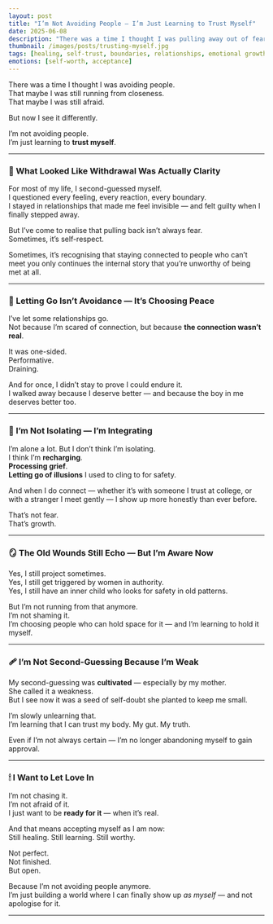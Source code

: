 ```yaml
---
layout: post
title: "I’m Not Avoiding People — I’m Just Learning to Trust Myself"
date: 2025-06-08
description: "There was a time I thought I was pulling away out of fear. But now I see it differently. I’m not isolating — I’m finally choosing myself."
thumbnail: /images/posts/trusting-myself.jpg
tags: [healing, self-trust, boundaries, relationships, emotional growth, self-worth]
emotions: [self-worth, acceptance]
---
```


There was a time I thought I was avoiding people.  
That maybe I was still running from closeness.  
That maybe I was still afraid.

But now I see it differently.

I’m not avoiding people.  
I’m just learning to **trust myself**.

---

### 🧠 What Looked Like Withdrawal Was Actually Clarity

For most of my life, I second-guessed myself.  
I questioned every feeling, every reaction, every boundary.  
I stayed in relationships that made me feel invisible — and felt guilty when I finally stepped away.

But I’ve come to realise that pulling back isn’t always fear.  
Sometimes, it’s self-respect.

Sometimes, it’s recognising that staying connected to people who can’t meet you only continues the internal story that you’re unworthy of being met at all.

---

### 🌿 Letting Go Isn’t Avoidance — It’s Choosing Peace

I’ve let some relationships go.  
Not because I’m scared of connection, but because **the connection wasn’t real**.

It was one-sided.  
Performative.  
Draining.

And for once, I didn’t stay to prove I could endure it.  
I walked away because I deserve better — and because the boy in me deserves better too.

---

### 💬 I’m Not Isolating — I’m Integrating

I’m alone a lot. But I don’t think I’m isolating.  
I think I’m **recharging**.  
**Processing grief**.  
**Letting go of illusions** I used to cling to for safety.

And when I do connect — whether it’s with someone I trust at college, or with a stranger I meet gently — I show up more honestly than ever before.

That’s not fear.  
That’s growth.

---

### 🪞 The Old Wounds Still Echo — But I’m Aware Now

Yes, I still project sometimes.  
Yes, I still get triggered by women in authority.  
Yes, I still have an inner child who looks for safety in old patterns.

But I’m not running from that anymore.  
I’m not shaming it.  
I’m choosing people who can hold space for it — and I’m learning to hold it myself.

---

### 🩹 I’m Not Second-Guessing Because I’m Weak

My second-guessing was **cultivated** — especially by my mother.  
She called it a weakness.  
But I see now it was a seed of self-doubt she planted to keep me small.

I’m slowly unlearning that.  
I’m learning that I can trust my body. My gut. My truth.

Even if I’m not always certain — I’m no longer abandoning myself to gain approval.

---

### 🕯 I Want to Let Love In

I’m not chasing it.  
I’m not afraid of it.  
I just want to be **ready for it** — when it’s real.

And that means accepting myself as I am now:  
Still healing. Still learning. Still worthy.

Not perfect.  
Not finished.  
But open.

Because I’m not avoiding people anymore.  
I’m just building a world where I can finally show up *as myself* — and not apologise for it.

---
